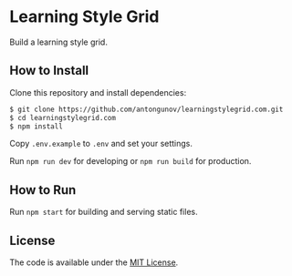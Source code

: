 # Learning Style Grid

Build a learning style grid.

## How to Install

Clone this repository and install dependencies:

```bash
$ git clone https://github.com/antongunov/learningstylegrid.com.git
$ cd learningstylegrid.com
$ npm install
```

Copy `.env.example` to `.env` and set your settings.

Run `npm run dev` for developing or `npm run build` for production.

## How to Run

Run `npm start` for building and serving static files.

## License

The code is available under the [MIT License](LICENSE).
